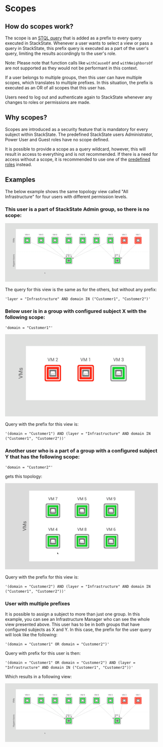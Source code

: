 # Scopes

## How do scopes work?

The scope is an [STQL query](../../../develop/reference/stql_reference.md) that is added as a prefix to every query executed in StackState. Whenever a user wants to select a view or pass a query in StackState, this prefix query is executed as a part of the user's query, limiting the results accordingly to the user's role.

Note: Please note that function calls like `withCauseOf` and `withNeighborsOf` are not supported as they would not be performant in this context.

If a user belongs to multiple groups, then this user can have multiple scopes, which translates to multiple prefixes. In this situation, the prefix is executed as an OR of all scopes that this user has.

Users need to log out and authenticate again to StackState whenever any changes to roles or permissions are made.

## Why scopes?

Scopes are introduced as a security feature that is mandatory for every subject within StackState. The predefined StackState users Administrator, Power User and Guest roles have no scope defined.

It is possible to provide a scope as a query wildcard, however, this will result in access to everything and is not recommended. If there is a need for access without a scope, it is recommended to use one of the [predefined roles](./rbac_permissions.md#predefined-roles) instead.

## Examples

The below example shows the same topology view called "All Infrastructure" for four users with different permission levels.

### This user is a part of StackState Admin group, so there is no scope:

![Full view permissions](../../../.gitbook/assets/v42_allperm.png)

The query for this view is the same as for the others, but without any prefix:

```text
'layer = "Infrastructure" AND domain IN ("Customer1", "Customer2")'
```

### Below user is in a group with configured subject X with the following scope:

```text
'domain = "Customer1"'
```

![Limited view](../../../.gitbook/assets/v42_esx1perm.png)

Query with the prefix for this view is:

```text
'(domain = "Customer1") AND (layer = "Infrastructure" AND domain IN ("Customer1", "Customer2"))'
```

### Another user who is a part of a group with a configured subject Y that has the following scope:

```text
'domain = "Customer2"'
```

gets this topology:

![Limited view](../../../.gitbook/assets/esx2perm.png)

Query with the prefix for this view is:

```text
'(domain = "Customer2") AND (layer = "Infrastructure" AND domain IN ("Customer1", "Customer2"))'
```

### User with multiple prefixes

It is possible to assign a subject to more than just one group. In this example, you can see an Infrastructure Manager who can see the whole view presented above. This user has to be in both groups that have configured subjects as X and Y. In this case, the prefix for the user query will look like the following:

```text
'(domain = "Customer1" OR domain = "Customer2")'
```

Query with prefix for this user is then:

```text
'(domain = "Customer1" OR domain = "Customer2") AND (layer = "Infrastructure" AND domain IN ("Customer1", "Customer2"))'
```

Which results in a following view:

![Full view permissions](../../../.gitbook/assets/v42_allperm.png)

